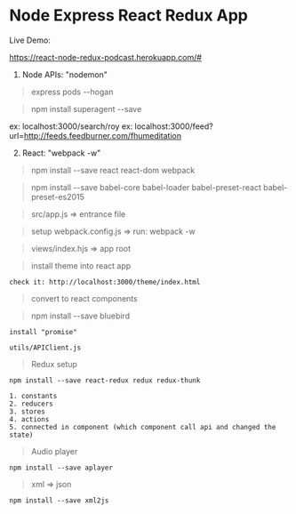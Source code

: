 # Node Express React Redux App


Live Demo:

https://react-node-redux-podcast.herokuapp.com/#


1. Node APIs: 		"nodemon"

> express pods --hogan

> npm install superagent	--save

ex:
	localhost:3000/search/roy
ex:	
	localhost:3000/feed?url=http://feeds.feedburner.com/fhumeditation


2. React:  		"webpack -w"

> npm install --save react react-dom webpack

> npm install --save babel-core babel-loader babel-preset-react babel-preset-es2015

> src/app.js => entrance file

> setup webpack.config.js => run: webpack -w

> views/index.hjs => app root

> install theme into react app
	
	check it: http://localhost:3000/theme/index.html

> convert to react components	

> npm install --save bluebird

	install "promise"

	utils/APIClient.js

> Redux setup

	npm install --save react-redux redux redux-thunk	

	1. constants
	2. reducers
	3. stores
	4. actions
	5. connected in component (which component call api and changed the state)

> Audio player
	
	npm install --save aplayer	

> xml => json

	npm install --save xml2js	
